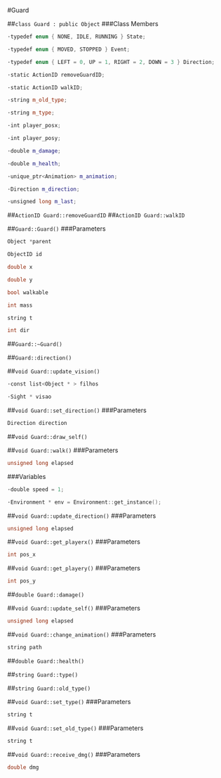 #Guard

##```class Guard : public Object```
###Class Members
```c++
·typedef enum { NONE, IDLE, RUNNING } State;
```
```c++
·typedef enum { MOVED, STOPPED } Event;
```
```c++
·typedef enum { LEFT = 0, UP = 1, RIGHT = 2, DOWN = 3 } Direction;
```
```c++
·static ActionID removeGuardID;
```
```c++
·static ActionID walkID;
```
```c++
·string m_old_type;
```
```c++
·string m_type;
```
```c++
·int player_posx;
```
```c++
·int player_posy;
```
```c++
·double m_damage;
```
```c++
·double m_health;
```
```c++
·unique_ptr<Animation> m_animation;
```
```c++
·Direction m_direction;
```
```c++
·unsigned long m_last;
```

##```ActionID Guard::removeGuardID```
##```ActionID Guard::walkID```

##```Guard::Guard()```
###Parameters
```c++
Object *parent
```
```c++
ObjectID id
```
```c++
double x
```
```c++
double y
```
```c++
bool walkable
```
```c++
int mass
```
```c++
string t
```
```c++
int dir
```

##```Guard::~Guard()```

##```Guard::direction()```

##```void Guard::update_vision()```
```c++
·const list<Object * > filhos
```
```c++
·Sight * visao
```

##```void Guard::set_direction()```
###Parameters
```c++
Direction direction
```
##```void Guard::draw_self()```

##```void Guard::walk()```
###Parameters
```c++
unsigned long elapsed
```
###Variables
```c++
·double speed = 1;
```
```c++
·Environment * env = Environment::get_instance();
```


##```void Guard::update_direction()```
###Parameters
```c++
unsigned long elapsed
```

##```void Guard::get_playerx()```
###Parameters
```c++
int pos_x
```


##```void Guard::get_playery()```
###Parameters
```c++
int pos_y
```

##```double Guard::damage()```

##```void Guard::update_self()```
###Parameters
```c++
unsigned long elapsed
```


##```void Guard::change_animation()```
###Parameters
```c++
string path
```

##```double Guard::health()```

##```string Guard::type()```

##```string Guard::old_type()```

##```void Guard::set_type()```
###Parameters
```c++
string t
```

##```void Guard::set_old_type()```
###Parameters
```c++
string t
```

##```void Guard::receive_dmg()```
###Parameters
```c++
double dmg
```
